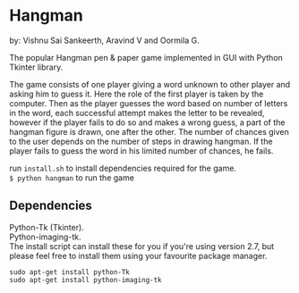 # Hangman
by: Vishnu Sai Sankeerth, Aravind V and Oormila G.

The popular Hangman pen & paper game implemented in GUI with Python Tkinter library.

The game consists of one player giving a word unknown to other player and asking him
to guess it. Here the role of the first player is taken by the computer. Then as the player
guesses the word based on number of letters in the word, each successful attempt
makes the letter to be revealed, however if the player fails to do so and makes a wrong
guess, a part of the hangman figure is drawn, one after the other. The number of
chances given to the user depends on the number of steps in drawing hangman. If the
player fails to guess the word in his limited number of chances, he fails.

run `` install.sh `` to install dependencies required for the game.  
``
$ python hangman
``
to run the game

## Dependencies  
Python-Tk (Tkinter).   
Python-imaging-tk.  
The install script can install these for you if you're using version 2.7, but please feel free to install them using your favourite package manager.
```
sudo apt-get install python-Tk
sudo apt-get install python-imaging-tk
```
